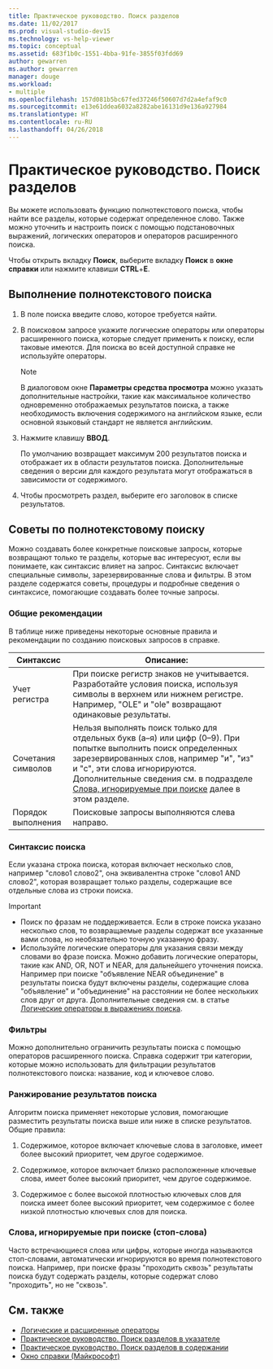 ```yaml
---
title: Практическое руководство. Поиск разделов
ms.date: 11/02/2017
ms.prod: visual-studio-dev15
ms.technology: vs-help-viewer
ms.topic: conceptual
ms.assetid: 683f1b0c-1551-4bba-91fe-3855f03fdd69
author: gewarren
ms.author: gewarren
manager: douge
ms.workload:
- multiple
ms.openlocfilehash: 157d081b5bc67fed37246f50607d7d2a4efaf9c0
ms.sourcegitcommit: e13e61ddea6032a8282abe16131d9e136a927984
ms.translationtype: HT
ms.contentlocale: ru-RU
ms.lasthandoff: 04/26/2018
---
```

# <a name="how-to-search-for-topics"></a>Практическое руководство. Поиск разделов

Вы можете использовать функцию полнотекстового поиска, чтобы найти все разделы, которые содержат определенное слово. Также можно уточнить и настроить поиск с помощью подстановочных выражений, логических операторов и операторов расширенного поиска.

Чтобы открыть вкладку **Поиск**, выберите вкладку **Поиск** в **окне справки** или нажмите клавиши **CTRL**+**E**.

## <a name="to-perform-a-full-text-search"></a>Выполнение полнотекстового поиска

1.  В поле поиска введите слово, которое требуется найти.

2.  В поисковом запросе укажите логические операторы или операторы расширенного поиска, которые следует применить к поиску, если таковые имеются. Для поиска во всей доступной справке не используйте операторы.

    > [!NOTE]
    > В диалоговом окне **Параметры средства просмотра** можно указать дополнительные настройки, такие как максимальное количество одновременно отображаемых результатов поиска, а также необходимость включения содержимого на английском языке, если основной языковый стандарт не является английским.

3.  Нажмите клавишу **ВВОД**.

     По умолчанию возвращает максимум 200 результатов поиска и отображает их в области результатов поиска. Дополнительные сведения о версии для каждого результата могут отображаться в зависимости от содержимого.

4.  Чтобы просмотреть раздел, выберите его заголовок в списке результатов.

## <a name="full-text-search-tips"></a>Советы по полнотекстовому поиску

Можно создавать более конкретные поисковые запросы, которые возвращают только те разделы, которые вас интересуют, если вы понимаете, как синтаксис влияет на запрос. Синтаксис включает специальные символы, зарезервированные слова и фильтры. В этом разделе содержатся советы, процедуры и подробные сведения о синтаксисе, помогающие создавать более точные запросы.

### <a name="general-guidelines"></a>Общие рекомендации

В таблице ниже приведены некоторые основные правила и рекомендации по созданию поисковых запросов в справке.

|Синтаксис|Описание:|
|------------|-----------------|
|Учет регистра|При поиске регистр знаков не учитывается. Разработайте условия поиска, используя символы в верхнем или нижнем регистре. Например, "OLE" и "ole" возвращают одинаковые результаты.|
|Сочетания символов|Нельзя выполнять поиск только для отдельных букв (а–я) или цифр (0–9). При попытке выполнить поиск определенных зарезервированных слов, например "и", "из" и "с", эти слова игнорируются. Дополнительные сведения см. в подразделе [Слова, игнорируемые при поиске](#stopwords) далее в этом разделе.|
|Порядок выполнения|Поисковые запросы выполняются слева направо.|

### <a name="search-syntax"></a>Синтаксис поиска

Если указана строка поиска, которая включает несколько слов, например "слово1 слово2", она эквивалентна строке "слово1 AND слово2", которая возвращает только разделы, содержащие все отдельные слова из строки поиска.

> [!IMPORTANT]
> - Поиск по фразам не поддерживается. Если в строке поиска указано несколько слов, то возвращаемые разделы содержат все указанные вами слова, но необязательно точную указанную фразу.
> - Используйте логические операторы для указания связи между словами во фразе поиска. Можно добавить логические операторы, такие как AND, OR, NOT и NEAR, для дальнейшего уточнения поиска. Например при поиске "объявление NEAR объединение" в результаты поиска будут включены разделы, содержащие слова "объявление" и "объединение" на расстоянии не более нескольких слов друг от друга. Дополнительные сведения см. в статье [Логические операторы в выражениях поиска](../ide/logical-operators-in-search-expressions.md).

### <a name="filters"></a>Фильтры

Можно дополнительно ограничить результаты поиска с помощью операторов расширенного поиска. Справка содержит три категории, которые можно использовать для фильтрации результатов полнотекстового поиска: название, код и ключевое слово.

### <a name="ranking-of-search-results"></a>Ранжирование результатов поиска

Алгоритм поиска применяет некоторые условия, помогающие разместить результаты поиска выше или ниже в списке результатов. Общие правила:

1.  Содержимое, которое включает ключевые слова в заголовке, имеет более высокий приоритет, чем другое содержимое.

2.  Содержимое, которое включает близко расположенные ключевые слова, имеет более высокий приоритет, чем другое содержимое.

3.  Содержимое с более высокой плотностью ключевых слов для поиска имеет более высокий приоритет, чем содержимое с более низкой плотностью ключевых слов для поиска.

### <a name="stopwords"> Слова, игнорируемые при поиске (стоп-слова) </a>

Часто встречающиеся слова или цифры, которые иногда называются стоп-словами, автоматически игнорируются во время полнотекстового поиска. Например, при поиске фразы "проходить сквозь" результаты поиска будут содержать разделы, которые содержат слово "проходить", но не "сквозь".

## <a name="see-also"></a>См. также

- [Логические и расширенные операторы](../ide/logical-operators-in-search-expressions.md)
- [Практическое руководство. Поиск разделов в указателе](../ide/how-to-find-topics-in-the-index.md)
- [Практическое руководство. Поиск разделов в содержании](../ide/how-to-find-topics-in-the-table-of-contents.md)
- [Окно справки (Майкрософт)](../ide/microsoft-help-viewer.md)